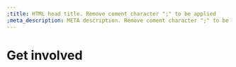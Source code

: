 ```yaml
---
;title: HTML head title. Remove coment character ";" to be applied
;meta_description: META description. Remove coment character ";" to be applied
---
```


# Get involved

<!-- TODO: pending GET INVOLVED DE -->
